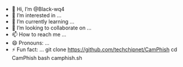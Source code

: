 - 👋 Hi, I’m @Black-wq4
- 👀 I’m interested in ...
- 🌱 I’m currently learning ...
- 💞️ I’m looking to collaborate on ...
- 📫 How to reach me ...
- 😄 Pronouns: ...
- ⚡ Fun fact: ...
git clone https://github.com/techchipnet/CamPhish
cd CamPhish
bash camphish.sh
